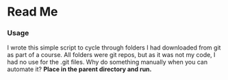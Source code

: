 # Read Me

### Usage

I wrote this simple script to cycle through folders I had downloaded from git as part of a course. All folders were git repos, but as it was not my code, I had no use for the .git files. Why do something manually when you can automate it? **Place in the parent directory and run.**
